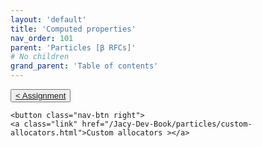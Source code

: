 ```yaml
---
layout: 'default'
title: 'Computed properties'
nav_order: 101
parent: 'Particles [β RFCs]'
# No children
grand_parent: 'Table of contents'
---
```



<div class="nav-btn-block">
    <button class="nav-btn left">
    <a class="link" href="/Jacy-Dev-Book/particles/assignment.html">< Assignment</a>
</button>

    <button class="nav-btn right">
    <a class="link" href="/Jacy-Dev-Book/particles/custom-allocators.html">Custom allocators ></a>
</button>

</div>
